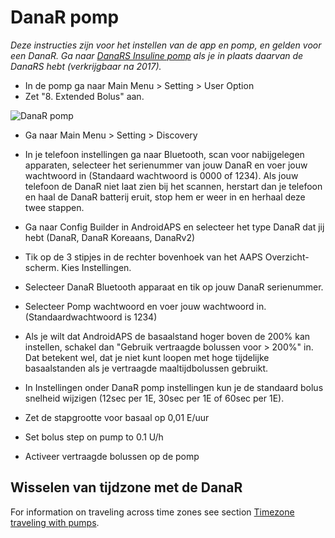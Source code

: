 # DanaR pomp

*Deze instructies zijn voor het instellen van de app en pomp, en gelden voor een DanaR. Ga naar [DanaRS Insuline pomp](./DanaRS-Insulin-Pump) als je in plaats daarvan de DanaRS hebt (verkrijgbaar na 2017).*

* In de pomp ga naar Main Menu > Setting > User Option
* Zet "8. Extended Bolus" aan.

![DanaR pomp](../images/danar1.png)

* Ga naar Main Menu > Setting > Discovery
* In je telefoon instellingen ga naar Bluetooth, scan voor nabijgelegen apparaten, selecteer het serienummer van jouw DanaR en voer jouw wachtwoord in (Standaard wachtwoord is 0000 of 1234). Als jouw telefoon de DanaR niet laat zien bij het scannen, herstart dan je telefoon en haal de DanaR batterij eruit, stop hem er weer in en herhaal deze twee stappen.

* Ga naar Config Builder in AndroidAPS en selecteer het type DanaR dat jij hebt (DanaR, DanaR Koreaans, DanaRv2)

* Tik op de 3 stipjes in de rechter bovenhoek van het AAPS Overzicht-scherm. Kies Instellingen.
* Selecteer DanaR Bluetooth apparaat en tik op jouw DanaR serienummer.
* Selecteer Pomp wachtwoord en voer jouw wachtwoord in. (Standaardwachtwoord is 1234)
* Als je wilt dat AndroidAPS de basaalstand hoger boven de 200% kan instellen, schakel dan "Gebruik vertraagde bolussen voor > 200%" in. Dat betekent wel, dat je niet kunt loopen met hoge tijdelijke basaalstanden als je vertraagde maaltijdbolussen gebruikt.
* In Instellingen onder DanaR pomp instellingen kun je de standaard bolus snelheid wijzigen (12sec per 1E, 30sec per 1E of 60sec per 1E).
* Zet de stapgrootte voor basaal op 0,01 E/uur
* Set bolus step on pump to 0.1 U/h
* Activeer vertraagde bolussen op de pomp

## Wisselen van tijdzone met de DanaR

For information on traveling across time zones see section [Timezone traveling with pumps](../Usage/Timezone-traveling.md#danarv2-danars).